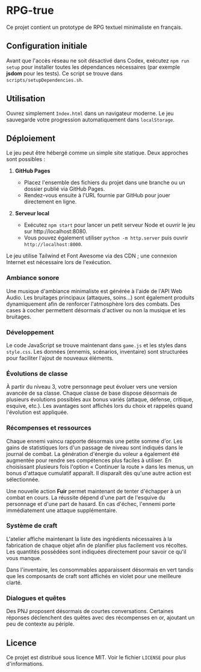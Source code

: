 # RPG-true

Ce projet contient un prototype de RPG textuel minimaliste en français.
## Configuration initiale

Avant que l'accès réseau ne soit désactivé dans Codex, exécutez `npm run setup` pour installer toutes les dépendances nécessaires (par exemple **jsdom** pour les tests). Ce script se trouve dans `scripts/setupDependencies.sh`.


## Utilisation

Ouvrez simplement `Index.html` dans un navigateur moderne. Le jeu sauvegarde
votre progression automatiquement dans `localStorage`.

## Déploiement

Le jeu peut être hébergé comme un simple site statique. Deux approches sont
possibles :

1. **GitHub Pages**
   - Placez l'ensemble des fichiers du projet dans une branche ou un dossier
     publié via GitHub Pages.
   - Rendez-vous ensuite à l'URL fournie par GitHub pour jouer directement en
     ligne.

2. **Serveur local**
   - Exécutez `npm start` pour lancer un petit serveur Node et ouvrir le jeu sur http://localhost:8080.
   - Vous pouvez également utiliser `python -m http.server` puis ouvrir `http://localhost:8000`.

Le jeu utilise Tailwind et Font Awesome via des CDN ; une connexion Internet est
nécessaire lors de l'exécution.

### Ambiance sonore

Une musique d'ambiance minimaliste est générée à l'aide de l'API Web Audio.
Les bruitages principaux (attaques, soins...) sont également produits
dynamiquement afin de renforcer l'atmosphère lors des combats.
Des cases à cocher permettent désormais d'activer ou non la musique et les bruitages.

### Développement

Le code JavaScript se trouve maintenant dans `game.js` et les styles dans `style.css`.
Les données (ennemis, scénarios, inventaire) sont structurées pour faciliter l'ajout
de nouveaux éléments.

### Évolutions de classe

À partir du niveau 3, votre personnage peut évoluer vers une version avancée de sa
classe. Chaque classe de base dispose désormais de plusieurs évolutions possibles
aux bonus variés (attaque, défense, critique, esquive, etc.). Les avantages sont
affichés lors du choix et rappelés quand l'évolution est appliquée.

### Récompenses et ressources

Chaque ennemi vaincu rapporte désormais une petite somme d'or. Les gains de
statistiques lors d'un passage de niveau sont indiqués dans le journal de
combat. La génération d'énergie du voleur a également été augmentée pour rendre
ses compétences plus faciles à utiliser.
En choisissant plusieurs fois l'option « Continuer la route » dans les menus,
un bonus d'attaque cumulatif apparaît. Il disparaît dès qu'une autre action est
sélectionnée.

Une nouvelle action **Fuir** permet maintenant de tenter d'échapper à un combat
en cours. La réussite dépend d'une part de l'esquive du personnage et d'une
part de hasard. En cas d'échec, l'ennemi porte immédiatement une attaque
supplémentaire.

### Système de craft

L'atelier affiche maintenant la liste des ingrédients nécessaires à la
fabrication de chaque objet afin de planifier plus facilement vos récoltes.
Les quantités possédées sont indiquées directement pour savoir ce qu'il vous
manque.

Dans l'inventaire, les consommables apparaissent désormais en vert tandis que
les composants de craft sont affichés en violet pour une meilleure clarté.

### Dialogues et quêtes

Des PNJ proposent désormais de courtes conversations. Certaines réponses
déclenchent des quêtes avec des récompenses en or, ajoutant un peu de contexte
au périple.

## Licence

Ce projet est distribué sous licence MIT. Voir le fichier `LICENSE` pour plus
d'informations.
